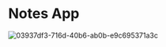 # Notes App

![03937df3-716d-40b6-ab0b-e9c695371a3c](https://github.com/aliabdelnaby/tune_player/assets/70640625/89afdec4-274a-45ce-b126-31841ccc092c)
